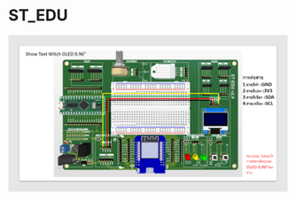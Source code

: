 # ST_EDU

![Alt text](https://github.com/topwatcharakorn/EducationCode-by-SumTech/blob/main/Examples%20ST-EDU/OLED0.96''/Hello_Sumtech/IMG.png?raw=true "Wiring digram")
